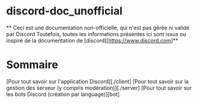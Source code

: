 # discord-doc_unofficial

** Ceci est une documentation non-officielle, qui n'est pas gérée ni validé par Discord 
Toutefois, toutes les informations présentes ici sont issus ou inspiré de la documentation de [discord][https://www.discord.com]**

# Sommaire 
[Pour tout savoir sur l'application Discord][./client]
[Pour tout savoir sur la gestion des serveur (y compris modération)][./server]
[Pour tout savoir sur les bots Discord (création par language)][bot]
